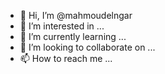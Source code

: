 - 👋 Hi, I’m @mahmoudelngar
- 👀 I’m interested in ...
- 🌱 I’m currently learning ...
- 💞️ I’m looking to collaborate on ...
- 📫 How to reach me ...

<!---
mahmoudelngar/mahmoudelngar is a ✨ special ✨ repository because its `README.md` (this file) appears on your GitHub profile.
You can click the Preview link to take a look at your changes.
--->
